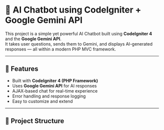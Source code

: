 # 🤖 AI Chatbot using CodeIgniter + Google Gemini API

This project is a simple yet powerful AI Chatbot built using **CodeIgniter 4** and the **Google Gemini API**.  
It takes user questions, sends them to Gemini, and displays AI-generated responses — all within a modern PHP MVC framework.

---

## 🚀 Features

- Built with **CodeIgniter 4 (PHP Framework)**
- Uses **Google Gemini API** for AI responses
- AJAX-based chat for real-time experience
- Error handling and response logging
- Easy to customize and extend

---

## 🧩 Project Structure

